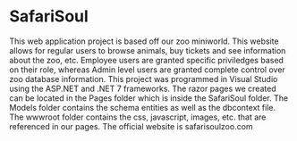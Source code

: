 # SafariSoul
This web application project is based off our zoo miniworld. This website allows for regular users to browse animals, buy tickets and see information 
about the zoo, etc. Employee users are granted specific priviledges based on their role, whereas Admin level users are
granted complete control over zoo database information. This project was programmed in Visual Studio using the ASP.NET and .NET 7 frameworks. 
The razor pages we created can be located in the Pages folder which is inside the SafariSoul folder. The Models folder contains the schema entities as well as the
dbcontext file. The wwwroot folder contains the css, javascript, images, etc. that are referenced in our pages. 
The official website is safarisoulzoo.com
